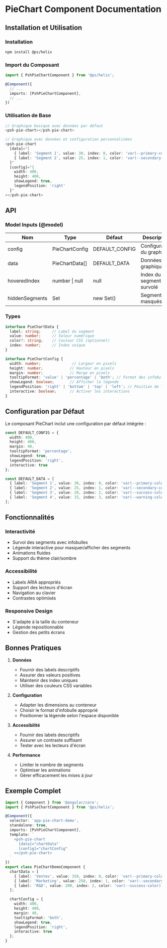 # PieChart Component Documentation

## Installation et Utilisation

### Installation

```bash
npm install @ps/helix
```

### Import du Composant

```typescript
import { PshPieChartComponent } from '@ps/helix';

@Component({
  // ...
  imports: [PshPieChartComponent],
  // ...
})
```

### Utilisation de Base

```typescript
// Graphique basique avec données par défaut
<psh-pie-chart></psh-pie-chart>

// Graphique avec données et configuration personnalisées
<psh-pie-chart
  [data]="[
    { label: 'Segment 1', value: 30, index: 0, color: 'var(--primary-color)' },
    { label: 'Segment 2', value: 25, index: 1, color: 'var(--secondary-color)' }
  ]"
  [config]="{
    width: 400,
    height: 400,
    showLegend: true,
    legendPosition: 'right'
  }"
></psh-pie-chart>
```

## API

### Model Inputs (@model)
| Nom | Type | Défaut | Description |
|-----|------|---------|-------------|
| config | PieChartConfig | DEFAULT_CONFIG | Configuration du graphique |
| data | PieChartData[] | DEFAULT_DATA | Données du graphique |
| hoveredIndex | number \| null | null | Index du segment survolé |
| hiddenSegments | Set<number> | new Set() | Segments masqués |

### Types

```typescript
interface PieChartData {
  label: string;     // Label du segment
  value: number;     // Valeur numérique
  color?: string;    // Couleur CSS (optionnel)
  index: number;     // Index unique
}

interface PieChartConfig {
  width: number;              // Largeur en pixels
  height: number;            // Hauteur en pixels
  margin: number;            // Marge en pixels
  tooltipFormat: 'value' | 'percentage' | 'both'; // Format des infobulles
  showLegend: boolean;       // Afficher la légende
  legendPosition: 'right' | 'bottom' | 'top' | 'left'; // Position de la légende
  interactive: boolean;      // Activer les interactions
}
```

## Configuration par Défaut

Le composant PieChart inclut une configuration par défaut intégrée :

```typescript
const DEFAULT_CONFIG = {
  width: 400,
  height: 400,
  margin: 40,
  tooltipFormat: 'percentage',
  showLegend: true,
  legendPosition: 'right',
  interactive: true
};

const DEFAULT_DATA = [
  { label: 'Segment 1', value: 30, index: 0, color: 'var(--primary-color)' },
  { label: 'Segment 2', value: 25, index: 1, color: 'var(--secondary-color)' },
  { label: 'Segment 3', value: 20, index: 2, color: 'var(--success-color)' },
  { label: 'Segment 4', value: 15, index: 3, color: 'var(--warning-color)' }
];
```

## Fonctionnalités

### Interactivité
- Survol des segments avec infobulles
- Légende interactive pour masquer/afficher des segments
- Animations fluides
- Support du thème clair/sombre

### Accessibilité
- Labels ARIA appropriés
- Support des lecteurs d'écran
- Navigation au clavier
- Contrastes optimisés

### Responsive Design
- S'adapte à la taille du conteneur
- Légende repositionnable
- Gestion des petits écrans

## Bonnes Pratiques

1. **Données**
   - Fournir des labels descriptifs
   - Assurer des valeurs positives
   - Maintenir des index uniques
   - Utiliser des couleurs CSS variables

2. **Configuration**
   - Adapter les dimensions au conteneur
   - Choisir le format d'infobulle approprié
   - Positionner la légende selon l'espace disponible

3. **Accessibilité**
   - Fournir des labels descriptifs
   - Assurer un contraste suffisant
   - Tester avec les lecteurs d'écran

4. **Performance**
   - Limiter le nombre de segments
   - Optimiser les animations
   - Gérer efficacement les mises à jour

## Exemple Complet

```typescript
import { Component } from '@angular/core';
import { PshPieChartComponent } from '@ps/helix';

@Component({
  selector: 'app-pie-chart-demo',
  standalone: true,
  imports: [PshPieChartComponent],
  template: `
    <psh-pie-chart
      [data]="chartData"
      [config]="chartConfig"
    ></psh-pie-chart>
  `
})
export class PieChartDemoComponent {
  chartData = [
    { label: 'Ventes', value: 350, index: 0, color: 'var(--primary-color)' },
    { label: 'Marketing', value: 250, index: 1, color: 'var(--secondary-color)' },
    { label: 'R&D', value: 200, index: 2, color: 'var(--success-color)' }
  ];

  chartConfig = {
    width: 400,
    height: 400,
    margin: 40,
    tooltipFormat: 'both',
    showLegend: true,
    legendPosition: 'right',
    interactive: true
  };
}
```